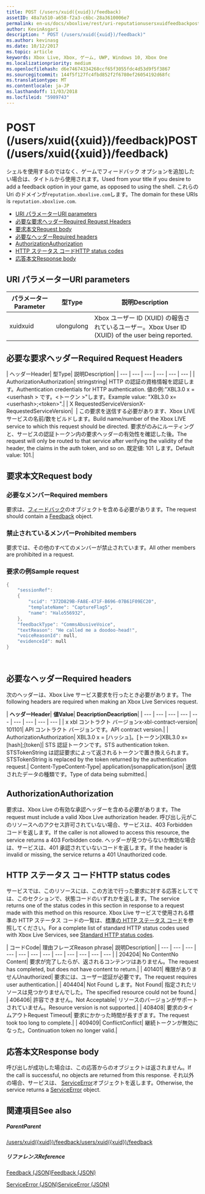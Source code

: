 ```yaml
---
title: POST (/users/xuid({xuid})/feedback)
assetID: 48a7a510-a658-f2a3-c6bc-28a3610006e7
permalink: en-us/docs/xboxlive/rest/uri-reputationusersxuidfeedbackpost.html
author: KevinAsgari
description: " POST (/users/xuid({xuid})/feedback)"
ms.author: kevinasg
ms.date: 10/12/2017
ms.topic: article
keywords: Xbox Live, Xbox, ゲーム, UWP, Windows 10, Xbox One
ms.localizationpriority: medium
ms.openlocfilehash: d6e74674334268ccf65f3055fdc4d53d9f5f3867
ms.sourcegitcommit: 144f5f127fc4fbd852f2f6780ef26054192d68fc
ms.translationtype: MT
ms.contentlocale: ja-JP
ms.lasthandoff: 11/03/2018
ms.locfileid: "5989743"
---
```

# <a name="post-usersxuidxuidfeedback"></a><span data-ttu-id="4cbc0-104">POST (/users/xuid({xuid})/feedback)</span><span class="sxs-lookup"><span data-stu-id="4cbc0-104">POST (/users/xuid({xuid})/feedback)</span></span>
<span data-ttu-id="4cbc0-105">シェルを使用するのではなく、ゲームでフィードバック オプションを追加したい場合は、タイトルから使用されます。</span><span class="sxs-lookup"><span data-stu-id="4cbc0-105">Used from your title if you desire to add a feedback option in your game, as opposed to using the shell.</span></span> <span data-ttu-id="4cbc0-106">これらの Uri のドメインが`reputation.xboxlive.com`します。</span><span class="sxs-lookup"><span data-stu-id="4cbc0-106">The domain for these URIs is `reputation.xboxlive.com`.</span></span>
 
  * [<span data-ttu-id="4cbc0-107">URI パラメーター</span><span class="sxs-lookup"><span data-stu-id="4cbc0-107">URI parameters</span></span>](#ID4EZ)
  * [<span data-ttu-id="4cbc0-108">必要な要求ヘッダー</span><span class="sxs-lookup"><span data-stu-id="4cbc0-108">Required Request Headers</span></span>](#ID4EEB)
  * [<span data-ttu-id="4cbc0-109">要求本文</span><span class="sxs-lookup"><span data-stu-id="4cbc0-109">Request body</span></span>](#ID4ENC)
  * [<span data-ttu-id="4cbc0-110">必要なヘッダー</span><span class="sxs-lookup"><span data-stu-id="4cbc0-110">Required headers</span></span>](#ID4EDE)
  * [<span data-ttu-id="4cbc0-111">Authorization</span><span class="sxs-lookup"><span data-stu-id="4cbc0-111">Authorization</span></span>](#ID4EXF)
  * [<span data-ttu-id="4cbc0-112">HTTP ステータス コード</span><span class="sxs-lookup"><span data-stu-id="4cbc0-112">HTTP status codes</span></span>](#ID4EEG)
  * [<span data-ttu-id="4cbc0-113">応答本文</span><span class="sxs-lookup"><span data-stu-id="4cbc0-113">Response body</span></span>](#ID4EZH)
 
<a id="ID4EZ"></a>

 
## <a name="uri-parameters"></a><span data-ttu-id="4cbc0-114">URI パラメーター</span><span class="sxs-lookup"><span data-stu-id="4cbc0-114">URI parameters</span></span>
 
| <span data-ttu-id="4cbc0-115">パラメーター</span><span class="sxs-lookup"><span data-stu-id="4cbc0-115">Parameter</span></span>| <span data-ttu-id="4cbc0-116">型</span><span class="sxs-lookup"><span data-stu-id="4cbc0-116">Type</span></span>| <span data-ttu-id="4cbc0-117">説明</span><span class="sxs-lookup"><span data-stu-id="4cbc0-117">Description</span></span>| 
| --- | --- | --- | 
| <span data-ttu-id="4cbc0-118">xuid</span><span class="sxs-lookup"><span data-stu-id="4cbc0-118">xuid</span></span>| <span data-ttu-id="4cbc0-119">ulong</span><span class="sxs-lookup"><span data-stu-id="4cbc0-119">ulong</span></span>| <span data-ttu-id="4cbc0-120">Xbox ユーザー ID (XUID) の報告されているユーザー。</span><span class="sxs-lookup"><span data-stu-id="4cbc0-120">Xbox User ID (XUID) of the user being reported.</span></span>| 
  
<a id="ID4EEB"></a>

 
## <a name="required-request-headers"></a><span data-ttu-id="4cbc0-121">必要な要求ヘッダー</span><span class="sxs-lookup"><span data-stu-id="4cbc0-121">Required Request Headers</span></span>
 
| <span data-ttu-id="4cbc0-122">ヘッダー</span><span class="sxs-lookup"><span data-stu-id="4cbc0-122">Header</span></span>| <span data-ttu-id="4cbc0-123">型</span><span class="sxs-lookup"><span data-stu-id="4cbc0-123">Type</span></span>| <span data-ttu-id="4cbc0-124">説明</span><span class="sxs-lookup"><span data-stu-id="4cbc0-124">Description</span></span>| 
| --- | --- | --- | --- | --- | --- | 
| <span data-ttu-id="4cbc0-125">Authorization</span><span class="sxs-lookup"><span data-stu-id="4cbc0-125">Authorization</span></span>| <span data-ttu-id="4cbc0-126">string</span><span class="sxs-lookup"><span data-stu-id="4cbc0-126">string</span></span>| <span data-ttu-id="4cbc0-127">HTTP の認証の資格情報を認証します。</span><span class="sxs-lookup"><span data-stu-id="4cbc0-127">Authentication credentials for HTTP authentication.</span></span> <span data-ttu-id="4cbc0-128">値の例:"XBL3.0 x =&lt;userhash > です。&lt;トークン >"します。</span><span class="sxs-lookup"><span data-stu-id="4cbc0-128">Example value: "XBL3.0 x=&lt;userhash>;&lt;token>".</span></span>| 
| <span data-ttu-id="4cbc0-129">X RequestedServiceVersion</span><span class="sxs-lookup"><span data-stu-id="4cbc0-129">X-RequestedServiceVersion</span></span>|  | <span data-ttu-id="4cbc0-130">この要求を送信する必要があります、Xbox LIVE サービスの名前/数をビルドします。</span><span class="sxs-lookup"><span data-stu-id="4cbc0-130">Build name/number of the Xbox LIVE service to which this request should be directed.</span></span> <span data-ttu-id="4cbc0-131">要求がのみにルーティングと、サービスの認証トークン内の要求ヘッダーの有効性を確認した後。</span><span class="sxs-lookup"><span data-stu-id="4cbc0-131">The request will only be routed to that service after verifying the validity of the header, the claims in the auth token, and so on.</span></span> <span data-ttu-id="4cbc0-132">既定値: 101 します。</span><span class="sxs-lookup"><span data-stu-id="4cbc0-132">Default value: 101.</span></span>| 
  
<a id="ID4ENC"></a>

 
## <a name="request-body"></a><span data-ttu-id="4cbc0-133">要求本文</span><span class="sxs-lookup"><span data-stu-id="4cbc0-133">Request body</span></span> 
 
<a id="ID4EVC"></a>

 
### <a name="required-members"></a><span data-ttu-id="4cbc0-134">必要なメンバー</span><span class="sxs-lookup"><span data-stu-id="4cbc0-134">Required members</span></span> 
 
<span data-ttu-id="4cbc0-135">要求は、[フィードバック](../../json/json-feedback.md)のオブジェクトを含める必要があります。</span><span class="sxs-lookup"><span data-stu-id="4cbc0-135">The request should contain a [Feedback](../../json/json-feedback.md) object.</span></span> 
  
<a id="ID4EED"></a>

 
### <a name="prohibited-members"></a><span data-ttu-id="4cbc0-136">禁止されているメンバー</span><span class="sxs-lookup"><span data-stu-id="4cbc0-136">Prohibited members</span></span> 
 
<span data-ttu-id="4cbc0-137">要求では、その他のすべてのメンバーが禁止されています。</span><span class="sxs-lookup"><span data-stu-id="4cbc0-137">All other members are prohibited in a request.</span></span>
  
<a id="ID4ETD"></a>

 
### <a name="sample-request"></a><span data-ttu-id="4cbc0-138">要求の例</span><span class="sxs-lookup"><span data-stu-id="4cbc0-138">Sample request</span></span> 
 

```cpp
{
    "sessionRef":
    {
        "scid": "372D829B-FA8E-471F-B696-07B61F09EC20",
        "templateName": "CaptureFlag5",
        "name": "Halo556932",
    },
    "feedbackType": "CommsAbusiveVoice",
    "textReason": "He called me a doodoo-head!",
    "voiceReasonId": null,
    "evidenceId": null
}

      
```

   
<a id="ID4EDE"></a>

 
## <a name="required-headers"></a><span data-ttu-id="4cbc0-139">必要なヘッダー</span><span class="sxs-lookup"><span data-stu-id="4cbc0-139">Required headers</span></span>
 
<span data-ttu-id="4cbc0-140">次のヘッダーは、Xbox Live サービス要求を行ったとき必要があります。</span><span class="sxs-lookup"><span data-stu-id="4cbc0-140">The following headers are required when making an Xbox Live Services request.</span></span>
 
| <b><span data-ttu-id="4cbc0-141">ヘッダー</span><span class="sxs-lookup"><span data-stu-id="4cbc0-141">Header</span></span></b>| <b><span data-ttu-id="4cbc0-142">値</span><span class="sxs-lookup"><span data-stu-id="4cbc0-142">Value</span></span></b>| <b><span data-ttu-id="4cbc0-143">Deacription</span><span class="sxs-lookup"><span data-stu-id="4cbc0-143">Deacription</span></span></b>| 
| --- | --- | --- | --- | --- | --- | --- | --- | --- | 
| <span data-ttu-id="4cbc0-144">x xbl コントラクト バージョン</span><span class="sxs-lookup"><span data-stu-id="4cbc0-144">x-xbl-contract-version</span></span>| <span data-ttu-id="4cbc0-145">101</span><span class="sxs-lookup"><span data-stu-id="4cbc0-145">101</span></span>| <span data-ttu-id="4cbc0-146">API コントラクト バージョンです。</span><span class="sxs-lookup"><span data-stu-id="4cbc0-146">API contract version.</span></span>| 
| <span data-ttu-id="4cbc0-147">Authorization</span><span class="sxs-lookup"><span data-stu-id="4cbc0-147">Authorization</span></span>| <span data-ttu-id="4cbc0-148">XBL3.0 x = [ハッシュ]。[トークン]</span><span class="sxs-lookup"><span data-stu-id="4cbc0-148">XBL3.0 x=[hash];[token]</span></span>| <span data-ttu-id="4cbc0-149">STS 認証トークンです。</span><span class="sxs-lookup"><span data-stu-id="4cbc0-149">STS authentication token.</span></span> <span data-ttu-id="4cbc0-150">STSTokenString は認証要求によって返されるトークンで置き換えられます。</span><span class="sxs-lookup"><span data-stu-id="4cbc0-150">STSTokenString is replaced by the token returned by the authentication request.</span></span>| 
<span data-ttu-id="4cbc0-151">Content-Type</span><span class="sxs-lookup"><span data-stu-id="4cbc0-151">Content-Type</span></span>| 
<span data-ttu-id="4cbc0-152">application/json</span><span class="sxs-lookup"><span data-stu-id="4cbc0-152">application/json</span></span>| 
<span data-ttu-id="4cbc0-153">送信されたデータの種類です。</span><span class="sxs-lookup"><span data-stu-id="4cbc0-153">Type of data being submitted.</span></span>| 
  
<a id="ID4EXF"></a>

 
## <a name="authorization"></a><span data-ttu-id="4cbc0-154">Authorization</span><span class="sxs-lookup"><span data-stu-id="4cbc0-154">Authorization</span></span>
 
<span data-ttu-id="4cbc0-155">要求は、Xbox Live の有効な承認ヘッダーを含める必要があります。</span><span class="sxs-lookup"><span data-stu-id="4cbc0-155">The request must include a valid Xbox Live authorization header.</span></span> <span data-ttu-id="4cbc0-156">呼び出し元がこのリソースへのアクセス許可されていない場合、サービスは、403 Forbidden コードを返します。</span><span class="sxs-lookup"><span data-stu-id="4cbc0-156">If the caller is not allowed to access this resource, the service returns a 403 Forbidden code.</span></span> <span data-ttu-id="4cbc0-157">ヘッダーが見つからないか無効な場合は、サービスは、401 承認されていないコードを返します。</span><span class="sxs-lookup"><span data-stu-id="4cbc0-157">If the header is invalid or missing, the service returns a 401 Unauthorized code.</span></span>
  
<a id="ID4EEG"></a>

 
## <a name="http-status-codes"></a><span data-ttu-id="4cbc0-158">HTTP ステータス コード</span><span class="sxs-lookup"><span data-stu-id="4cbc0-158">HTTP status codes</span></span>
 
<span data-ttu-id="4cbc0-159">サービスでは、このリソースには、この方法で行った要求に対する応答としてでは、このセクションで、状態コードのいずれかを返します。</span><span class="sxs-lookup"><span data-stu-id="4cbc0-159">The service returns one of the status codes in this section in response to a request made with this method on this resource.</span></span> <span data-ttu-id="4cbc0-160">Xbox Live サービスで使用される標準の HTTP ステータス コードの一覧は、[標準の HTTP ステータス コード](../../additional/httpstatuscodes.md)を参照してください。</span><span class="sxs-lookup"><span data-stu-id="4cbc0-160">For a complete list of standard HTTP status codes used with Xbox Live Services, see [Standard HTTP status codes](../../additional/httpstatuscodes.md).</span></span>
 
| <span data-ttu-id="4cbc0-161">コード</span><span class="sxs-lookup"><span data-stu-id="4cbc0-161">Code</span></span>| <span data-ttu-id="4cbc0-162">理由フレーズ</span><span class="sxs-lookup"><span data-stu-id="4cbc0-162">Reason phrase</span></span>| <span data-ttu-id="4cbc0-163">説明</span><span class="sxs-lookup"><span data-stu-id="4cbc0-163">Description</span></span>| 
| --- | --- | --- | --- | --- | --- | --- | --- | --- | --- | --- | --- | 
| <span data-ttu-id="4cbc0-164">204</span><span class="sxs-lookup"><span data-stu-id="4cbc0-164">204</span></span>| <span data-ttu-id="4cbc0-165">No Content</span><span class="sxs-lookup"><span data-stu-id="4cbc0-165">No Content</span></span>| <span data-ttu-id="4cbc0-166">要求が完了したらが、返されるコンテンツはありません。</span><span class="sxs-lookup"><span data-stu-id="4cbc0-166">The request has completed, but does not have content to return.</span></span>| 
| <span data-ttu-id="4cbc0-167">401</span><span class="sxs-lookup"><span data-stu-id="4cbc0-167">401</span></span>| <span data-ttu-id="4cbc0-168">権限がありません</span><span class="sxs-lookup"><span data-stu-id="4cbc0-168">Unauthorized</span></span>| <span data-ttu-id="4cbc0-169">要求には、ユーザー認証が必要です。</span><span class="sxs-lookup"><span data-stu-id="4cbc0-169">The request requires user authentication.</span></span>| 
| <span data-ttu-id="4cbc0-170">404</span><span class="sxs-lookup"><span data-stu-id="4cbc0-170">404</span></span>| <span data-ttu-id="4cbc0-171">Not Found します。</span><span class="sxs-lookup"><span data-stu-id="4cbc0-171">Not Found</span></span>| <span data-ttu-id="4cbc0-172">指定されたリソースは見つかりませんでした。</span><span class="sxs-lookup"><span data-stu-id="4cbc0-172">The specified resource could not be found.</span></span>| 
| <span data-ttu-id="4cbc0-173">406</span><span class="sxs-lookup"><span data-stu-id="4cbc0-173">406</span></span>| <span data-ttu-id="4cbc0-174">許容できません。</span><span class="sxs-lookup"><span data-stu-id="4cbc0-174">Not Acceptable</span></span>| <span data-ttu-id="4cbc0-175">リソースのバージョンがサポートされていません。</span><span class="sxs-lookup"><span data-stu-id="4cbc0-175">Resource version is not supported.</span></span>| 
| <span data-ttu-id="4cbc0-176">408</span><span class="sxs-lookup"><span data-stu-id="4cbc0-176">408</span></span>| <span data-ttu-id="4cbc0-177">要求のタイムアウト</span><span class="sxs-lookup"><span data-stu-id="4cbc0-177">Request Timeout</span></span>| <span data-ttu-id="4cbc0-178">要求にかかった時間が長すぎます。</span><span class="sxs-lookup"><span data-stu-id="4cbc0-178">The request took too long to complete.</span></span>| 
| <span data-ttu-id="4cbc0-179">409</span><span class="sxs-lookup"><span data-stu-id="4cbc0-179">409</span></span>| <span data-ttu-id="4cbc0-180">Conflict</span><span class="sxs-lookup"><span data-stu-id="4cbc0-180">Conflict</span></span>| <span data-ttu-id="4cbc0-181">継続トークンが無効になった。</span><span class="sxs-lookup"><span data-stu-id="4cbc0-181">Continuation token no longer valid.</span></span>| 
  
<a id="ID4EZH"></a>

 
## <a name="response-body"></a><span data-ttu-id="4cbc0-182">応答本文</span><span class="sxs-lookup"><span data-stu-id="4cbc0-182">Response body</span></span> 
 
<span data-ttu-id="4cbc0-183">呼び出しが成功した場合は、この応答からのオブジェクトは返されません。</span><span class="sxs-lookup"><span data-stu-id="4cbc0-183">If the call is successful, no objects are returned from this response.</span></span> <span data-ttu-id="4cbc0-184">それ以外の場合、サービスは、 [ServiceError](../../json/json-serviceerror.md)オブジェクトを返します。</span><span class="sxs-lookup"><span data-stu-id="4cbc0-184">Otherwise, the service returns a [ServiceError](../../json/json-serviceerror.md) object.</span></span>
  
<a id="ID4EOAAC"></a>

 
## <a name="see-also"></a><span data-ttu-id="4cbc0-185">関連項目</span><span class="sxs-lookup"><span data-stu-id="4cbc0-185">See also</span></span>
 
<a id="ID4EQAAC"></a>

 
##### <a name="parent"></a><span data-ttu-id="4cbc0-186">Parent</span><span class="sxs-lookup"><span data-stu-id="4cbc0-186">Parent</span></span> 

[<span data-ttu-id="4cbc0-187">/users/xuid({xuid})/feedback</span><span class="sxs-lookup"><span data-stu-id="4cbc0-187">/users/xuid({xuid})/feedback</span></span>](uri-reputationusersxuidfeedback.md)

  
<a id="ID4E3AAC"></a>

 
##### <a name="reference"></a><span data-ttu-id="4cbc0-188">リファレンス</span><span class="sxs-lookup"><span data-stu-id="4cbc0-188">Reference</span></span> 

[<span data-ttu-id="4cbc0-189">Feedback (JSON)</span><span class="sxs-lookup"><span data-stu-id="4cbc0-189">Feedback (JSON)</span></span>](../../json/json-feedback.md)

 [<span data-ttu-id="4cbc0-190">ServiceError (JSON)</span><span class="sxs-lookup"><span data-stu-id="4cbc0-190">ServiceError (JSON)</span></span>](../../json/json-serviceerror.md)

   